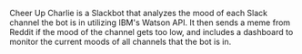 Cheer Up Charlie is a Slackbot that analyzes the mood of each Slack channel the bot is in utilizing IBM's Watson API. It then sends a meme from Reddit if the mood of the channel gets too low, and includes a dashboard to monitor the current moods of all channels that the bot is in.
